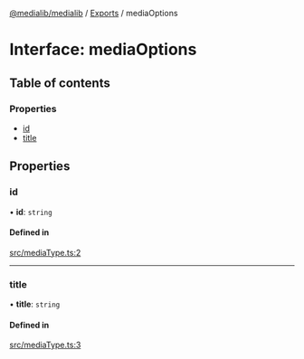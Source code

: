 [@medialib/medialib](../README.md) / [Exports](../modules.md) / mediaOptions

# Interface: mediaOptions

## Table of contents

### Properties

- [id](mediaOptions.md#id)
- [title](mediaOptions.md#title)

## Properties

### id

• **id**: `string`

#### Defined in

[src/mediaType.ts:2](https://github.com/medialib-project/medialib/blob/0cfc488/src/mediaType.ts#L2)

___

### title

• **title**: `string`

#### Defined in

[src/mediaType.ts:3](https://github.com/medialib-project/medialib/blob/0cfc488/src/mediaType.ts#L3)
